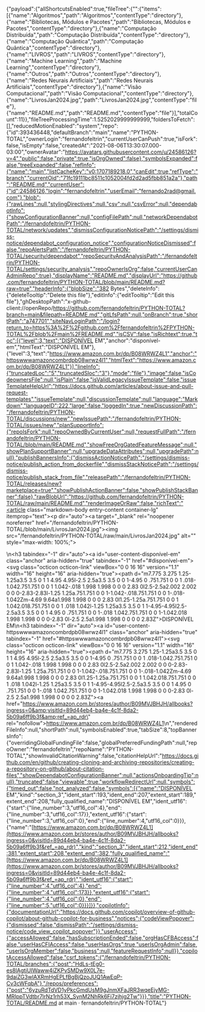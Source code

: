 {"payload":{"allShortcutsEnabled":true,"fileTree":{"":{"items":[{"name":"Algoritmos","path":"Algoritmos","contentType":"directory"},{"name":"Bibliotecas, Módulos e Pacotes","path":"Bibliotecas, Módulos e Pacotes","contentType":"directory"},{"name":"Computação Distribuída","path":"Computação Distribuída","contentType":"directory"},{"name":"Computação Quântica","path":"Computação Quântica","contentType":"directory"},{"name":"LIVROS","path":"LIVROS","contentType":"directory"},{"name":"Machine Learning","path":"Machine Learning","contentType":"directory"},{"name":"Outros","path":"Outros","contentType":"directory"},{"name":"Redes Neurais Artificiais","path":"Redes Neurais Artificiais","contentType":"directory"},{"name":"Visão Computacional","path":"Visão Computacional","contentType":"directory"},{"name":"LivrosJan2024.jpg","path":"LivrosJan2024.jpg","contentType":"file"},{"name":"README.md","path":"README.md","contentType":"file"}],"totalCount":11}},"fileTreeProcessingTime":1.5252029999999999,"foldersToFetch":[],"reducedMotionEnabled":"system","repo":{"id":393436448,"defaultBranch":"main","name":"PYTHON-TOTAL","ownerLogin":"fernandofeltrin","currentUserCanPush":true,"isFork":false,"isEmpty":false,"createdAt":"2021-08-06T13:30:07.000-03:00","ownerAvatar":"https://avatars.githubusercontent.com/u/24586126?v=4","public":false,"private":true,"isOrgOwned":false},"symbolsExpanded":false,"treeExpanded":false,"refInfo":{"name":"main","listCacheKey":"v0:1707189218.0","canEdit":true,"refType":"branch","currentOid":"71fc19111bc8511c1052004fd2d2ad5fbb851a2a"},"path":"README.md","currentUser":{"id":24586126,"login":"fernandofeltrin","userEmail":"fernando2rad@gmail.com"},"blob":{"rawLines":null,"stylingDirectives":null,"csv":null,"csvError":null,"dependabotInfo":{"showConfigurationBanner":null,"configFilePath":null,"networkDependabotPath":"/fernandofeltrin/PYTHON-TOTAL/network/updates","dismissConfigurationNoticePath":"/settings/dismiss-notice/dependabot_configuration_notice","configurationNoticeDismissed":false,"repoAlertsPath":"/fernandofeltrin/PYTHON-TOTAL/security/dependabot","repoSecurityAndAnalysisPath":"/fernandofeltrin/PYTHON-TOTAL/settings/security_analysis","repoOwnerIsOrg":false,"currentUserCanAdminRepo":true},"displayName":"README.md","displayUrl":"https://github.com/fernandofeltrin/PYTHON-TOTAL/blob/main/README.md?raw=true","headerInfo":{"blobSize":"382 Bytes","deleteInfo":{"deleteTooltip":"Delete this file"},"editInfo":{"editTooltip":"Edit this file"},"ghDesktopPath":"x-github-client://openRepo/https://github.com/fernandofeltrin/PYTHON-TOTAL?branch=main&filepath=README.md","gitLfsPath":null,"onBranch":true,"shortPath":"a747701","siteNavLoginPath":"/login?return_to=https%3A%2F%2Fgithub.com%2Ffernandofeltrin%2FPYTHON-TOTAL%2Fblob%2Fmain%2FREADME.md","isCSV":false,"isRichtext":true,"toc":[{"level":3,"text":"DISPONÍVEL EM","anchor":"disponível-em","htmlText":"DISPONÍVEL EM"},{"level":3,"text":"https://www.amazon.com.br/dp/B08WRWZ4L1","anchor":"httpswwwamazoncombrdpb08wrwz4l1","htmlText":"https://www.amazon.com.br/dp/B08WRWZ4L1"}],"lineInfo":{"truncatedLoc":"5","truncatedSloc":"3"},"mode":"file"},"image":false,"isCodeownersFile":null,"isPlain":false,"isValidLegacyIssueTemplate":false,"issueTemplateHelpUrl":"https://docs.github.com/articles/about-issue-and-pull-request-templates","issueTemplate":null,"discussionTemplate":null,"language":"Markdown","languageID":222,"large":false,"loggedIn":true,"newDiscussionPath":"/fernandofeltrin/PYTHON-TOTAL/discussions/new","newIssuePath":"/fernandofeltrin/PYTHON-TOTAL/issues/new","planSupportInfo":{"repoIsFork":null,"repoOwnedByCurrentUser":null,"requestFullPath":"/fernandofeltrin/PYTHON-TOTAL/blob/main/README.md","showFreeOrgGatedFeatureMessage":null,"showPlanSupportBanner":null,"upgradeDataAttributes":null,"upgradePath":null},"publishBannersInfo":{"dismissActionNoticePath":"/settings/dismiss-notice/publish_action_from_dockerfile","dismissStackNoticePath":"/settings/dismiss-notice/publish_stack_from_file","releasePath":"/fernandofeltrin/PYTHON-TOTAL/releases/new?marketplace=true","showPublishActionBanner":false,"showPublishStackBanner":false},"rawBlobUrl":"https://github.com/fernandofeltrin/PYTHON-TOTAL/raw/main/README.md","renderImageOrRaw":false,"richText":"<article class=\"markdown-body entry-content container-lg\" itemprop=\"text\"><p dir=\"auto\"><a target=\"_blank\" rel=\"noopener noreferrer\" href=\"/fernandofeltrin/PYTHON-TOTAL/blob/main/LivrosJan2024.jpg\"><img src=\"/fernandofeltrin/PYTHON-TOTAL/raw/main/LivrosJan2024.jpg\" alt=\"\" style=\"max-width: 100%;\"></a></p>\n<h3 tabindex=\"-1\" dir=\"auto\"><a id=\"user-content-disponível-em\" class=\"anchor\" aria-hidden=\"true\" tabindex=\"-1\" href=\"#disponível-em\"><svg class=\"octicon octicon-link\" viewBox=\"0 0 16 16\" version=\"1.1\" width=\"16\" height=\"16\" aria-hidden=\"true\"><path d=\"m7.775 3.275 1.25-1.25a3.5 3.5 0 1 1 4.95 4.95l-2.5 2.5a3.5 3.5 0 0 1-4.95 0 .751.751 0 0 1 .018-1.042.751.751 0 0 1 1.042-.018 1.998 1.998 0 0 0 2.83 0l2.5-2.5a2.002 2.002 0 0 0-2.83-2.83l-1.25 1.25a.751.751 0 0 1-1.042-.018.751.751 0 0 1-.018-1.042Zm-4.69 9.64a1.998 1.998 0 0 0 2.83 0l1.25-1.25a.751.751 0 0 1 1.042.018.751.751 0 0 1 .018 1.042l-1.25 1.25a3.5 3.5 0 1 1-4.95-4.95l2.5-2.5a3.5 3.5 0 0 1 4.95 0 .751.751 0 0 1-.018 1.042.751.751 0 0 1-1.042.018 1.998 1.998 0 0 0-2.83 0l-2.5 2.5a1.998 1.998 0 0 0 0 2.83Z\"></path></svg></a>DISPONÍVEL EM</h3>\n<h3 tabindex=\"-1\" dir=\"auto\"><a id=\"user-content-httpswwwamazoncombrdpb08wrwz4l1\" class=\"anchor\" aria-hidden=\"true\" tabindex=\"-1\" href=\"#httpswwwamazoncombrdpb08wrwz4l1\"><svg class=\"octicon octicon-link\" viewBox=\"0 0 16 16\" version=\"1.1\" width=\"16\" height=\"16\" aria-hidden=\"true\"><path d=\"m7.775 3.275 1.25-1.25a3.5 3.5 0 1 1 4.95 4.95l-2.5 2.5a3.5 3.5 0 0 1-4.95 0 .751.751 0 0 1 .018-1.042.751.751 0 0 1 1.042-.018 1.998 1.998 0 0 0 2.83 0l2.5-2.5a2.002 2.002 0 0 0-2.83-2.83l-1.25 1.25a.751.751 0 0 1-1.042-.018.751.751 0 0 1-.018-1.042Zm-4.69 9.64a1.998 1.998 0 0 0 2.83 0l1.25-1.25a.751.751 0 0 1 1.042.018.751.751 0 0 1 .018 1.042l-1.25 1.25a3.5 3.5 0 1 1-4.95-4.95l2.5-2.5a3.5 3.5 0 0 1 4.95 0 .751.751 0 0 1-.018 1.042.751.751 0 0 1-1.042.018 1.998 1.998 0 0 0-2.83 0l-2.5 2.5a1.998 1.998 0 0 0 0 2.83Z\"></path></svg></a><a href=\"https://www.amazon.com.br/stores/author/B09MVJBHJH/allbooks?ingress=0&amp;visitId=89d44eb4-ba4e-4c1f-8da2-5b09a6ff9b3f&amp;ref_=ap_rdr\" rel=\"nofollow\">https://www.amazon.com.br/dp/B08WRWZ4L1</a></h3>\n</article>","renderedFileInfo":null,"shortPath":null,"symbolsEnabled":true,"tabSize":8,"topBannersInfo":{"overridingGlobalFundingFile":false,"globalPreferredFundingPath":null,"repoOwner":"fernandofeltrin","repoName":"PYTHON-TOTAL","showInvalidCitationWarning":false,"citationHelpUrl":"https://docs.github.com/en/github/creating-cloning-and-archiving-repositories/creating-a-repository-on-github/about-citation-files","showDependabotConfigurationBanner":null,"actionsOnboardingTip":null},"truncated":false,"viewable":true,"workflowRedirectUrl":null,"symbols":{"timed_out":false,"not_analyzed":false,"symbols":[{"name":"DISPONÍVEL EM","kind":"section_3","ident_start":193,"ident_end":207,"extent_start":189,"extent_end":208,"fully_qualified_name":"DISPONÍVEL EM","ident_utf16":{"start":{"line_number":3,"utf16_col":4},"end":{"line_number":3,"utf16_col":17}},"extent_utf16":{"start":{"line_number":3,"utf16_col":0},"end":{"line_number":4,"utf16_col":0}}},{"name":"[https://www.amazon.com.br/dp/B08WRWZ4L1](https://www.amazon.com.br/stores/author/B09MVJBHJH/allbooks?ingress=0&visitId=89d44eb4-ba4e-4c1f-8da2-5b09a6ff9b3f&ref_=ap_rdr)","kind":"section_3","ident_start":212,"ident_end":381,"extent_start":208,"extent_end":382,"fully_qualified_name":"[https://www.amazon.com.br/dp/B08WRWZ4L1](https://www.amazon.com.br/stores/author/B09MVJBHJH/allbooks?ingress=0&visitId=89d44eb4-ba4e-4c1f-8da2-5b09a6ff9b3f&ref_=ap_rdr)","ident_utf16":{"start":{"line_number":4,"utf16_col":4},"end":{"line_number":4,"utf16_col":173}},"extent_utf16":{"start":{"line_number":4,"utf16_col":0},"end":{"line_number":5,"utf16_col":0}}}]}},"copilotInfo":{"documentationUrl":"https://docs.github.com/copilot/overview-of-github-copilot/about-github-copilot-for-business","notices":{"codeViewPopover":{"dismissed":false,"dismissPath":"/settings/dismiss-notice/code_view_copilot_popover"}},"userAccess":{"accessAllowed":false,"hasSubscriptionEnded":false,"orgHasCFBAccess":false,"userHasCFIAccess":false,"userHasOrgs":true,"userIsOrgAdmin":false,"userIsOrgMember":false,"business":null,"featureRequestInfo":null}},"copilotAccessAllowed":false,"csrf_tokens":{"/fernandofeltrin/PYTHON-TOTAL/branches":{"post":"HdLs-tEg0-es8lAgtiUIWaww4iZKPvSMDw9X0L7e-9daiZG3wlAXRmHgEPLfBgBjQzoJUQ1AwEqP-Cv3cWFqbA"},"/repos/preferences":{"post":"6yzuRdTdVD1yPkcGmdUsM9gJnmXFaJRR3wqeEjyMG-MRIppTVdtbr7lrNz1rh53X_SynM2NhRk6Fi7zjhjg2Tw"}}},"title":"PYTHON-TOTAL/README.md at main · fernandofeltrin/PYTHON-TOTAL"}